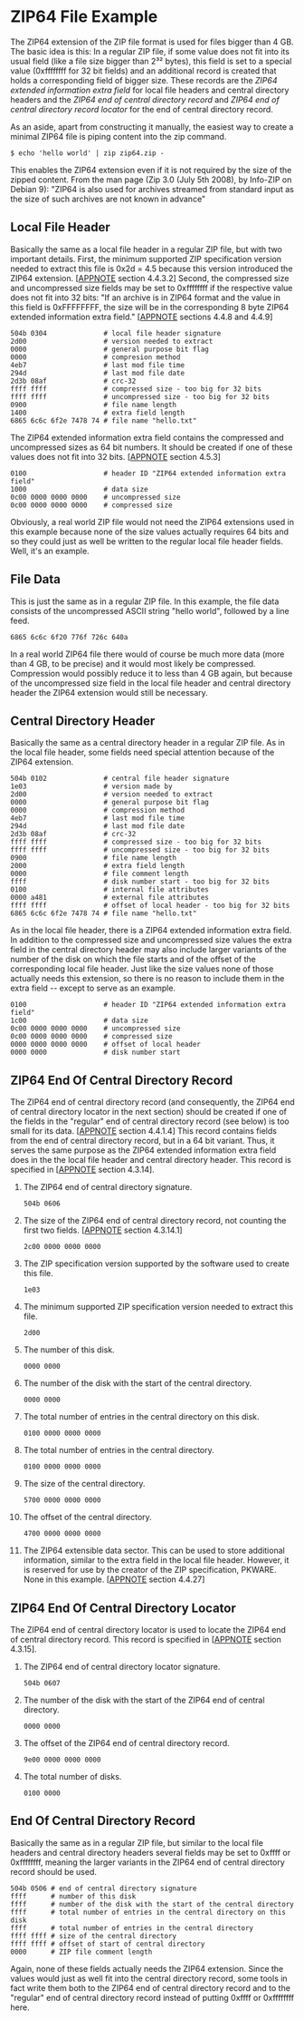 # ZIP64 File Example

The ZIP64 extension of the ZIP file format is used for files bigger than 4 GB.
The basic idea is this: In a regular ZIP file, if some value does not fit into
its usual field (like a file size bigger than 2³² bytes), this field is set to a
special value (0xffffffff for 32 bit fields) and an additional record is created
that holds a corresponding field of bigger size. These records are the *ZIP64
extended information extra field* for local file headers and central directory
headers and the *ZIP64 end of central directory record* and *ZIP64 end of
central directory record locator* for the end of central directory record.

As an aside, apart from constructing it manually, the easiest way to create a
minimal ZIP64 file is piping content into the zip command.

~~~ {.nobin}
$ echo 'hello world' | zip zip64.zip -
~~~

This enables the ZIP64 extension even if it is not required by the size of the
zipped content. From the man page (Zip 3.0 (July 5th 2008), by Info-ZIP on
Debian 9): "ZIP64 is also used for archives streamed from standard input as the
size of such archives are not known in advance"

## Local File Header

Basically the same as a local file header in a regular ZIP file, but with two
important details. First, the minimum supported ZIP specification version needed
to extract this file is 0x2d = 4.5 because this version introduced the ZIP64
extension. [[APPNOTE] section 4.4.3.2] Second, the compressed size and
uncompressed size fields may be set to 0xffffffff if the respective value does
not fit into 32 bits: "If an archive is in ZIP64 format and the value in this
field is 0xFFFFFFFF, the size will be in the corresponding 8 byte ZIP64 extended
information extra field." [[APPNOTE] sections 4.4.8 and 4.4.9]

    504b 0304              # local file header signature
    2d00                   # version needed to extract
    0000                   # general purpose bit flag
    0000                   # compresion method
    4eb7                   # last mod file time
    294d                   # last mod file date
    2d3b 08af              # crc-32
    ffff ffff              # compressed size - too big for 32 bits
    ffff ffff              # uncompressed size - too big for 32 bits
    0900                   # file name length
    1400                   # extra field length
    6865 6c6c 6f2e 7478 74 # file name "hello.txt"

The ZIP64 extended information extra field contains the compressed and
uncompressed sizes as 64 bit numbers. It should be created if one of these
values does not fit into 32 bits. [[APPNOTE] section 4.5.3]

    0100                   # header ID "ZIP64 extended information extra field"
    1000                   # data size
    0c00 0000 0000 0000    # uncompressed size
    0c00 0000 0000 0000    # compressed size

Obviously, a real world ZIP file would not need the ZIP64 extensions used in
this example because none of the size values actually requires 64 bits and so
they could just as well be written to the regular local file header fields.
Well, it's an example.

## File Data

This is just the same as in a regular ZIP file. In this example, the file data
consists of the uncompressed ASCII string "hello world", followed by a line
feed.

    6865 6c6c 6f20 776f 726c 640a

In a real world ZIP64 file there would of course be much more data (more than 4
GB, to be precise) and it would most likely be compressed. Compression would
possibly reduce it to less than 4 GB again, but because of the uncompressed size
field in the local file header and central directory header the ZIP64 extension
would still be necessary.

## Central Directory Header

Basically the same as a central directory header in a regular ZIP file. As in
the local file header, some fields need special attention because of the ZIP64
extension.

    504b 0102              # central file header signature
    1e03                   # version made by
    2d00                   # version needed to extract
    0000                   # general purpose bit flag
    0000                   # compression method
    4eb7                   # last mod file time
    294d                   # last mod file date
    2d3b 08af              # crc-32
    ffff ffff              # compressed size - too big for 32 bits
    ffff ffff              # uncompressed size - too big for 32 bits
    0900                   # file name length
    2000                   # extra field length
    0000                   # file comment length
    ffff                   # disk number start - too big for 32 bits
    0100                   # internal file attributes
    0000 a481              # external file attributes
    ffff ffff              # offset of local header - too big for 32 bits
    6865 6c6c 6f2e 7478 74 # file name "hello.txt"

As in the local file header, there is a ZIP64 extended information extra field.
In addition to the compressed size and uncompressed size values the extra field
in the central directory header may also include larger variants of the number
of the disk on which the file starts and of the offset of the corresponding
local file header. Just like the size values none of those actually needs this
extension, so there is no reason to include them in the extra field -- except to
serve as an example.

    0100                   # header ID "ZIP64 extended information extra field"
    1c00                   # data size
    0c00 0000 0000 0000    # uncompressed size
    0c00 0000 0000 0000    # compressed size
    0000 0000 0000 0000    # offset of local header
    0000 0000              # disk number start

## ZIP64 End Of Central Directory Record

The ZIP64 end of central directory record (and consequently, the ZIP64 end of
central directory locator in the next section) should be created if one of the
fields in the "regular" end of central directory record (see below) is too small
for its data. [[APPNOTE] section 4.4.1.4] This record contains fields from the
end of central directory record, but in a 64 bit variant. Thus, it serves the
same purpose as the ZIP64 extended information extra field does in the the local
file header and central directory header. This record is specified in [[APPNOTE]
section 4.3.14].

 1. The ZIP64 end of central directory signature.

        504b 0606

 2. The size of the ZIP64 end of central directory record, not counting the
    first two fields. [[APPNOTE] section 4.3.14.1]

        2c00 0000 0000 0000

 3. The ZIP specification version supported by the software used to create this
    file.

        1e03

 4. The minimum supported ZIP specification version needed to extract this file.

        2d00

 5. The number of this disk.

        0000 0000

 6. The number of the disk with the start of the central directory.

        0000 0000

 7. The total number of entries in the central directory on this disk.

        0100 0000 0000 0000

 8. The total number of entries in the central directory.

        0100 0000 0000 0000

 9. The size of the central directory.

        5700 0000 0000 0000

10. The offset of the central directory.

        4700 0000 0000 0000

11. The ZIP64 extensible data sector. This can be used to store additional
    information, similar to the extra field in the local file header. However,
    it is reserved for use by the creator of the ZIP specification, PKWARE. None
    in this example. [[APPNOTE] section 4.4.27]

## ZIP64 End Of Central Directory Locator

The ZIP64 end of central directory locator is used to locate the ZIP64 end of
central directory record. This record is specified in [[APPNOTE] section
4.3.15].

 1. The ZIP64 end of central directory locator signature.

        504b 0607

 2. The number of the disk with the start of the ZIP64 end of central directory.

        0000 0000

 3. The offset of the ZIP64 end of central directory record.

        9e00 0000 0000 0000

 4. The total number of disks.

        0100 0000

## End Of Central Directory Record

Basically the same as in a regular ZIP file, but similar to the local file
headers and central directory headers several fields may be set to 0xffff or
0xffffffff, meaning the larger variants in the ZIP64 end of central directory
record should be used.

    504b 0506 # end of central directory signature
    ffff      # number of this disk
    ffff      # number of the disk with the start of the central directory
    ffff      # total number of entries in the central directory on this disk
    ffff      # total number of entries in the central directory
    ffff ffff # size of the central directory
    ffff ffff # offset of start of central directory
    0000      # ZIP file comment length

Again, none of these fields actually needs the ZIP64 extension. Since the values
would just as well fit into the central directory record, some tools in fact
write them both to the ZIP64 end of central directory record and to the
"regular" end of central directory record instead of putting 0xffff or
0xffffffff here.

[APPNOTE]: https://pkware.cachefly.net/webdocs/casestudies/APPNOTE.TXT
